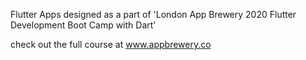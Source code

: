 

Flutter Apps designed as a part of 'London App Brewery 2020 Flutter Development Boot Camp with Dart'

check out the full course at www.appbrewery.co

